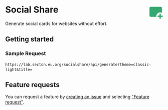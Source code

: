 <h1>
  <img src="https://github.com/WeAreSecton/SocialShareAPI/blob/master/assets/img/icon.png?raw=true" align="right" width="48" height="48" />
  Social Share
</h1>
Generate social cards for websites without effort.

## Getting started
### Sample Request
```
https://lab.secton.eu.org/socialshare/api/generate?theme=classic-light&title=
```

## Feature requests
You can request a feature by [creating an issue](https://github.com/WeAreSecton/SocialShareAPI/issues/new/choose) and selecting ["Feature request"](https://github.com/WeAreSecton/SocialShareAPI/issues/new?assignees=&labels=request&projects=&template=feature-request.md&title=%5BFeature+request%5D).
